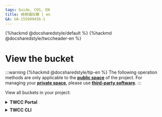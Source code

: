 ```yaml
---
tags: Guide, COS, EN
title: 檢視儲存體 | en
GA: UA-155999456-1
---
```


{%hackmd @docsharedstyle/default %}
{%hackmd @docsharedstyle/twccheader-en %}

# View the bucket

:::warning
{%hackmd @docsharedstyle/tip-en %}
The following operation methods are only applicable to the [<ins>**public space**<i class="fa fa-question-circle fa-question-circle-for-service" aria-hidden="true"></i></ins>](https://man.twcc.ai/@preview-twccdocs/doc-cos-main-en/%2F%40TWSC%2Fcos-overview-en) of the project. For managing your [<ins>**private space**<i class="fa fa-question-circle fa-question-circle-for-service" aria-hidden="true"></i></ins>](https://man.twcc.ai/@preview-twccdocs/doc-cos-main-en/%2F%40TWSC%2Fcos-overview-en), please use [<ins>**third-party software**</ins>](https://man.twcc.ai/@preview-twccdocs/doc-cos-main-en/https%3A%2F%2Fman.twcc.ai%2F%40TWSC%2Fguide-cos-connect-info-en).
:::

View all buckets in your project:

<!-- 1 start -->

<details class="docspoiler">

<summary><b>TWCC Portal</b></summary>

<br>

- After signing in for TWCC, select **Cloud Object Storage (COS)**

![](https://cos.twcc.ai/SYS-MANUAL/uploads/upload_bd4197c43bc416f3329e6dbc475fed56.png)



- After entering **Cloud Object Storage Management** page, you can view all the buckets in the project.

![](https://cos.twcc.ai/SYS-MANUAL/uploads/upload_0ed5a1dd57edd31b8a1d55d1741c45f1.png)



</details>

<!-- Space -->

<div style="height:8px"></div>

<!-- 2. start -->

<details class="docspoiler">

<summary><b>TWCC CLI</b></summary>

<br>

- View all buckets in the project

```bash
$ twccli ls cos
```
![](https://cos.twcc.ai/SYS-MANUAL/uploads/upload_b1497483a1367bb6cae188b80298199b.png)


</details>

